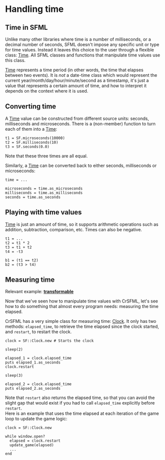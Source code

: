 # Handling time

## Time in SFML

Unlike many other libraries where time is a number of milliseconds, or a decimal number of seconds, SFML doesn't impose any specific unit or type for time values. Instead it leaves this choice to the user through a flexible class: [Time]({{book.api}}/Time.html). All SFML classes and functions that manipulate time values use this class.

[Time]({{book.api}}/Time.html) represents a time period (in other words, the time that elapses between two events). It is *not* a date-time class which would represent the current year/month/day/hour/minute/second as a timestamp, it's just a value that represents a certain amount of time, and how to interpret it depends on the context where it is used.

## Converting time

A [Time]({{book.api}}/Time.html) value can be constructed from different source units: seconds, milliseconds and microseconds. There is a (non-member) function to turn each of them into a [Time]({{book.api}}/Time.html):

```crystal
t1 = SF.microseconds(10000)
t2 = SF.milliseconds(10)
t3 = SF.seconds(0.0)
```

Note that these three times are all equal.

Similarly, a [Time]({{book.api}}/Time.html) can be converted back to either seconds, milliseconds or microseconds:

```crystal
time = ...

microseconds = time.as_microseconds
milliseconds = time.as_milliseconds
seconds = time.as_seconds
```

## Playing with time values

[Time]({{book.api}}/Time.html) is just an amount of time, so it supports arithmetic operations such as addition, subtraction, comparison, etc. Times can also be negative.

```crystal
t1 = ...
t2 = t1 * 2
t3 = t1 + t2
t4 = -t3

b1 = (t1 == t2)
b2 = (t3 > t4)
```

## Measuring time

Relevant example: **[transformable]({{book.examples}}/transformable.cr)**

Now that we've seen how to manipulate time values with CrSFML, let's see how to do something that almost every program needs: measuring the time elapsed.

CrSFML has a very simple class for measuring time: [Clock]({{book.api}}/Clock.html). It only has two methods: `elapsed_time`, to retrieve the time elapsed since the clock started, and `restart`, to restart the clock.

```crystal
clock = SF::Clock.new # Starts the clock

sleep(2)

elapsed_1 = clock.elapsed_time
puts elapsed_1.as_seconds
clock.restart

sleep(3)

elapsed_2 = clock.elapsed_time
puts elapsed_2.as_seconds
```

Note that `restart` also returns the elapsed time, so that you can avoid the slight gap that would exist if you had to call `elapsed_time` explicitly before `restart`.  
Here is an example that uses the time elapsed at each iteration of the game loop to update the game logic:

```crystal
clock = SF::Clock.new

while window.open?
  elapsed = clock.restart
  update_game(elapsed)
  ...
end
```
